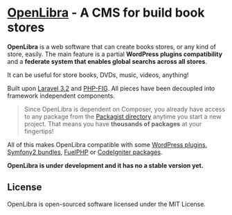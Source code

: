 # [OpenLibra][8] - A CMS for build book stores

**OpenLibra** is a web software that can create books stores, or any kind of store, easily. The main feature is a partial **WordPress plugins compatibility** and a **federate system that enables global searchs across all stores**.

It can be useful for store books, DVDs, music, videos, anything!

Built upon [Laravel 3.2][1] and [PHP-FIG][2]. All pieces have been decoupled into framework independent components.

> Since OpenLibra is dependent on Composer, you already have access to any package from the [Packagist directory][7] anytime you start a new project. That means you have **thousands of packages** at your fingertips!


All of this makes OpenLibra compatible with some [WordPress plugins][3], [Symfony2 bundles][4], [FuelPHP][5] or [CodeIgniter packages][6].

**OpenLibra is under development and it has no a stable version yet.**

## License

OpenLibra is open-sourced software licensed under the MIT License.


  [1]: http://laravel.com/
  [2]: http://www.php-fig.org/
  [3]: http://wordpress.org/extend/plugins/
  [4]: http://knpbundles.com/
  [5]: http://fuelphp.com/
  [6]: http://getsparks.org/packages/summary
  [7]: https://packagist.org/
  [8]: http://www.openlibra.com